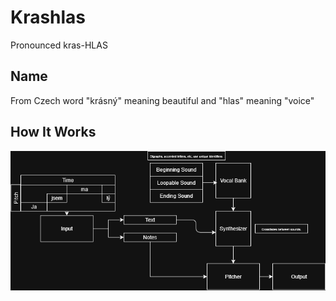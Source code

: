 # Krashlas
Pronounced kras-HLAS
## Name
From Czech word "krásný" meaning beautiful and "hlas" meaning "voice"

## How It Works
![Alt text](krashlas.png)
